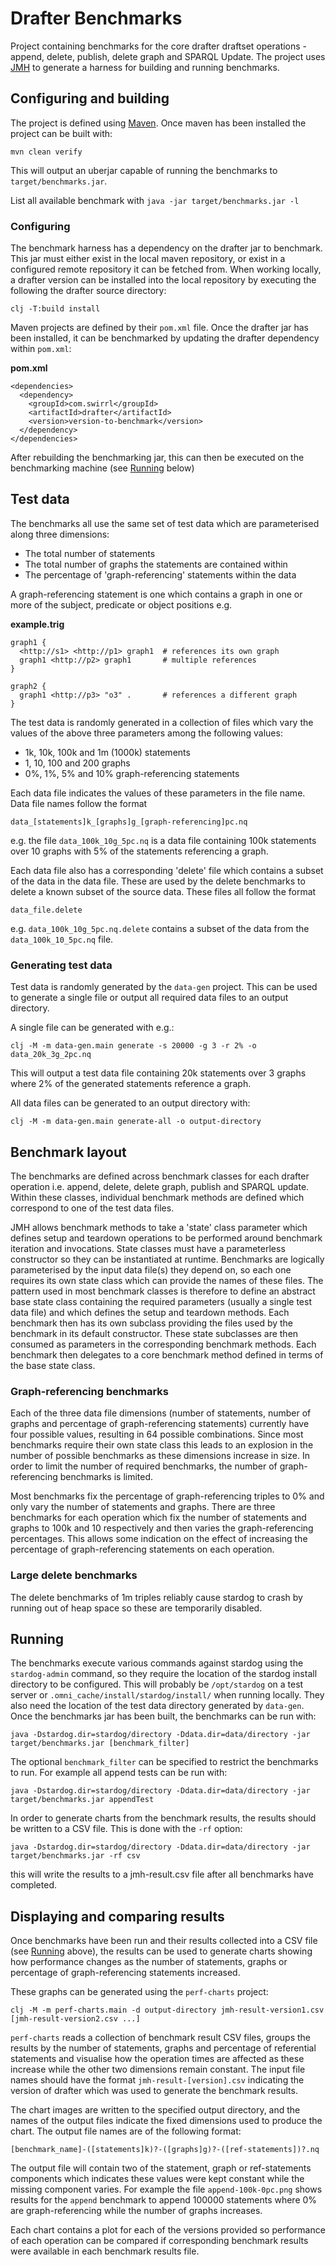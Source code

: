 # Drafter Benchmarks

Project containing benchmarks for the core drafter draftset operations - append, delete, publish, delete graph and
SPARQL Update. The project uses [JMH](https://github.com/openjdk/jmh) to generate a harness for building and running
benchmarks.

## Configuring and building

The project is defined using [Maven](https://maven.apache.org/index.html). Once maven has been installed the project can 
be built with:

    mvn clean verify
    
This will output an uberjar capable of running the benchmarks to `target/benchmarks.jar`.

List all available benchmark with `java -jar target/benchmarks.jar -l`

### Configuring

The benchmark harness has a dependency on the drafter jar to benchmark. This jar must either exist in the local maven 
repository, or exist in a configured remote repository it can be fetched from. When working locally, a drafter version 
can be installed into the local repository by executing the following the drafter source directory:

    clj -T:build install

Maven projects are defined by their `pom.xml` file. Once the drafter jar has been installed, it can be benchmarked by
updating the drafter dependency within `pom.xml`:

__pom.xml__
```language xml
<dependencies>
  <dependency>
    <groupId>com.swirrl</groupId>
    <artifactId>drafter</artifactId>
    <version>version-to-benchmark</version>
  </dependency>
</dependencies>
```

After rebuilding the benchmarking jar, this can then be executed on the benchmarking machine (see [Running](#running) below)

## Test data

The benchmarks all use the same set of test data which are parameterised along three dimensions:

* The total number of statements
* The total number of graphs the statements are contained within
* The percentage of 'graph-referencing' statements within the data

A graph-referencing statement is one which contains a graph in one or more of the subject, predicate or object positions e.g.

__example.trig__
```format trig
graph1 {
  <http://s1> <http://p1> graph1  # references its own graph
  graph1 <http://p2> graph1       # multiple references
}

graph2 {
  graph1 <http://p3> "o3" .       # references a different graph
}
```

The test data is randomly generated in a collection of files which vary the values of the above three parameters among
the following values:

* 1k, 10k, 100k and 1m (1000k) statements
* 1, 10, 100 and 200 graphs
* 0%, 1%, 5% and 10% graph-referencing statements

Each data file indicates the values of these parameters in the file name. Data file names follow the format

    data_[statements]k_[graphs]g_[graph-referencing]pc.nq
    
e.g. the file `data_100k_10g_5pc.nq` is a data file containing 100k statements over 10 graphs with 5% of the statements
referencing a graph.

Each data file also has a corresponding 'delete' file which contains a subset of the data in the data file. These are
used by the delete benchmarks to delete a known subset of the source data. These files all follow the format

    data_file.delete

e.g. `data_100k_10g_5pc.nq.delete` contains a subset of the data from the `data_100k_10_5pc.nq` file.

### Generating test data

Test data is randomly generated by the `data-gen` project. This can be used to generate a single file or output all
required data files to an output directory.

A single file can be generated with e.g.:

    clj -M -m data-gen.main generate -s 20000 -g 3 -r 2% -o data_20k_3g_2pc.nq
    
This will output a test data file containing 20k statements over 3 graphs where 2% of the generated statements 
reference a graph.

All data files can be generated to an output directory with:

    clj -M -m data-gen.main generate-all -o output-directory

## Benchmark layout

The benchmarks are defined across benchmark classes for each drafter operation i.e. append, delete, delete graph, publish
and SPARQL update. Within these classes, individual benchmark methods are defined which correspond to one of the test
data files.

JMH allows benchmark methods to take a 'state' class parameter which defines setup and teardown operations to be performed
around benchmark iteration and invocations. State classes must have a parameterless constructor so they can be instantiated
at runtime. Benchmarks are logically parameterised by the input data file(s) they depend on, so each one requires its own
state class which can provide the names of these files. The pattern used in most benchmark classes is therefore to define
an abstract base state class containing the required parameters (usually a single test data file) and which defines the
setup and teardown methods. Each benchmark then has its own subclass providing the files used by the benchmark in its
default constructor. These state subclasses are then consumed as parameters in the corresponding benchmark methods. Each
benchmark then delegates to a core benchmark method defined in terms of the base state class.

### Graph-referencing benchmarks

Each of the three data file dimensions (number of statements, number of graphs and percentage of graph-referencing statements)
currently have four possible values, resulting in 64 possible combinations. Since most benchmarks require their own state
class this leads to an explosion in the number of possible benchmarks as these dimensions increase in size. In order to limit
the number of required benchmarks, the number of graph-referencing benchmarks is limited.

Most benchmarks fix the percentage of graph-referencing triples to 0% and only vary the number of statements and graphs.
There are three benchmarks for each operation which fix the number of statements and graphs to 100k and 10 respectively and then
varies the graph-referencing percentages. This allows some indication on the effect of increasing the percentage of 
graph-referencing statements on each operation. 

### Large delete benchmarks

The delete benchmarks of 1m triples reliably cause stardog to crash by running out of heap space so these are temporarily
disabled.

## Running

The benchmarks execute various commands against stardog using the `stardog-admin` command, so they require the location
of the stardog install directory to be configured. This will probably be `/opt/stardog` on a test server or 
`.omni_cache/install/stardog/install/` when running locally. They also need the location of the test data directory 
generated by `data-gen`. Once the benchmarks jar has been built, the benchmarks can be run with:

    java -Dstardog.dir=stardog/directory -Ddata.dir=data/directory -jar target/benchmarks.jar [benchmark_filter]
    
The optional `benchmark_filter` can be specified to restrict the benchmarks to run. For example all append tests can be
run with:

    java -Dstardog.dir=stardog/directory -Ddata.dir=data/directory -jar target/benchmarks.jar appendTest
    
In order to generate charts from the benchmark results, the results should be written to a CSV file. This is done with
the `-rf` option:

    java -Dstardog.dir=stardog/directory -Ddata.dir=data/directory -jar target/benchmarks.jar -rf csv

this will write the results to a jmh-result.csv file after all benchmarks have completed.

## Displaying and comparing results

Once benchmarks have been run and their results collected into a CSV file (see [Running](#running) above), the results
can be used to generate charts showing how performance changes as the number of statements, graphs or percentage of
graph-referencing statements increased.

These graphs can be generated using the `perf-charts` project:

    clj -M -m perf-charts.main -d output-directory jmh-result-version1.csv [jmh-result-version2.csv ...]
    
`perf-charts` reads a collection of benchmark result CSV files, groups the results by the number of statements, graphs 
and percentage of referential statements and visualise how the operation times are affected as these increase while the other
two dimensions remain constant. The input file names should have the format `jmh-result-[version].csv` indicating
the version of drafter which was used to generate the benchmark results.

The chart images are written to the specified output directory, and the names of the output files indicate the fixed 
dimensions used to produce the chart. The output file names are of the following format:

    [benchmark_name]-([statements]k)?-([graphs]g)?-([ref-statements])?.nq
    
The output file will contain two of the statement, graph or ref-statements components which indicates these values
were kept constant while the missing component varies. For example the file `append-100k-0pc.png` shows results for
the `append` benchmark to append 100000 statements where 0% are graph-referencing while the number of graphs increases.

Each chart contains a plot for each of the versions provided so performance of each operation can be compared if 
corresponding benchmark results were available in each benchmark results file.